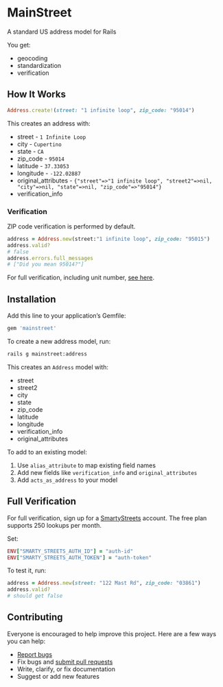 # MainStreet

A standard US address model for Rails

You get:

- geocoding
- standardization
- verification

## How It Works

```ruby
Address.create!(street: "1 infinite loop", zip_code: "95014")
```

This creates an address with:

- street - `1 Infinite Loop`
- city - `Cupertino`
- state - `CA`
- zip_code - `95014`
- latitude - `37.33053`
- longitude - `-122.02887`
- original_attributes - `{"street"=>"1 infinite loop", "street2"=>nil, "city"=>nil, "state"=>nil, "zip_code"=>"95014"}`
- verification_info

### Verification

ZIP code verification is performed by default.

```ruby
address = Address.new(street:"1 infinite loop", zip_code: "95015")
address.valid?
# false
address.errors.full_messages
# ["Did you mean 95014?"]
```

For full verification, including unit number, [see here](#Full-Verification).

## Installation

Add this line to your application’s Gemfile:

```ruby
gem 'mainstreet'
```

To create a new address model, run:

```sh
rails g mainstreet:address
```

This creates an `Address` model with:

- street
- street2
- city
- state
- zip_code
- latitude
- longitude
- verification_info
- original_attributes

To add to an existing model:

1. Use `alias_attribute` to map existing field names
2. Add new fields like `verification_info` and `original_attributes`
3. Add `acts_as_address` to your model

## Full Verification

For full verification, sign up for a [SmartyStreets](https://smartystreets.com/features) account. The free plan supports 250 lookups per month.

Set:

```ruby
ENV["SMARTY_STREETS_AUTH_ID"] = "auth-id"
ENV["SMARTY_STREETS_AUTH_TOKEN"] = "auth-token"
```

To test it, run:

```ruby
address = Address.new(street: "122 Mast Rd", zip_code: "03861")
address.valid?
# should get false
```

## Contributing

Everyone is encouraged to help improve this project. Here are a few ways you can help:

- [Report bugs](https://github.com/ankane/mainstreet/issues)
- Fix bugs and [submit pull requests](https://github.com/ankane/mainstreet/pulls)
- Write, clarify, or fix documentation
- Suggest or add new features
